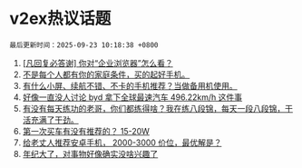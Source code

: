 # v2ex热议话题

`最后更新时间：2025-09-23 10:18:38 +0800`

1. [[凡回复必答谢] 你对“企业浏览器”怎么看？](https://www.v2ex.com/t/1160988)
1. [不是每个人都有你的家庭条件，买的起好手机。](https://www.v2ex.com/t/1161124)
1. [有什么小屏、续航不错、不卡的手机推荐？当做备用机使用。](https://www.v2ex.com/t/1161004)
1. [好像一直没人讨论 byd 拿下全球最速汽车 496.22km/h 这件事](https://www.v2ex.com/t/1161096)
1. [有没有每天练功的老哥，你们都练得啥？我在练八段锦，每天一段八段锦，干活充满了干劲。](https://www.v2ex.com/t/1160971)
1. [第一次买车有没有推荐的？ 15-20W](https://www.v2ex.com/t/1161050)
1. [给老丈人推荐安卓手机， 2000-3000 价位，最优解是？](https://www.v2ex.com/t/1161137)
1. [年纪大了，对事物好像确实没啥兴趣了](https://www.v2ex.com/t/1161009)

